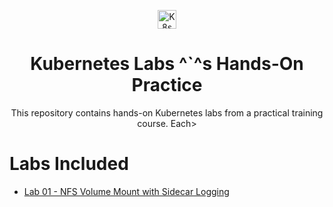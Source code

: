 <p align="center">
  <img src="https://upload.wikimedia.org/wikipedia/commons/3/39/Kubernetes_logo_without_workmark.svg" alt="K8s Logo" width="30">
</p>

<h1 align="center">Kubernetes Labs  ^`^s Hands-On Practice</h1>
<p align="center">This repository contains hands-on Kubernetes labs from a practical training course. Each>
</p>


# Labs Included

- [Lab 01 - NFS Volume Mount with Sidecar Logging](./Lab-01-NFS-Volume-Mount)
